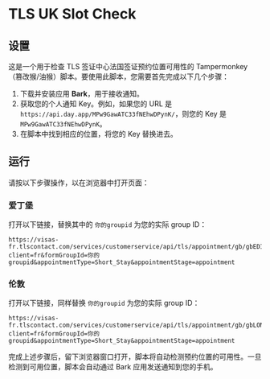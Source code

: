 # TLS UK Slot Check
## 设置
这是一个用于检查 TLS 签证中心法国签证预约位置可用性的 Tampermonkey（篡改猴/油猴）脚本。要使用此脚本，您需要首先完成以下几个步骤：

1. 下载并安装应用 **Bark**，用于接收通知。
2. 获取您的个人通知 Key。例如，如果您的 URL 是 `https://api.day.app/MPw9GawATC33fNEhwDPynK/`，则您的 Key 是 `MPw9GawATC33fNEhwDPynK`。
3. 在脚本中找到相应的位置，将您的 Key 替换进去。

## 运行
请按以下步骤操作，以在浏览器中打开页面：

### 爱丁堡
打开以下链接，替换其中的 `你的groupid` 为您的实际 group ID：

```
https://visas-fr.tlscontact.com/services/customerservice/api/tls/appointment/gb/gbEDI2fr/table?client=fr&formGroupId=你的groupid&appointmentType=Short_Stay&appointmentStage=appointment
```

### 伦敦
打开以下链接，同样替换 `你的groupid` 为您的实际 group ID：

```
https://visas-fr.tlscontact.com/services/customerservice/api/tls/appointment/gb/gbLON2fr/table?client=fr&formGroupId=你的groupid&appointmentType=Short_Stay&appointmentStage=appointment
```

完成上述步骤后，留下浏览器窗口打开，脚本将自动检测预约位置的可用性。一旦检测到可用位置，脚本会自动通过 Bark 应用发送通知到您的手机。
